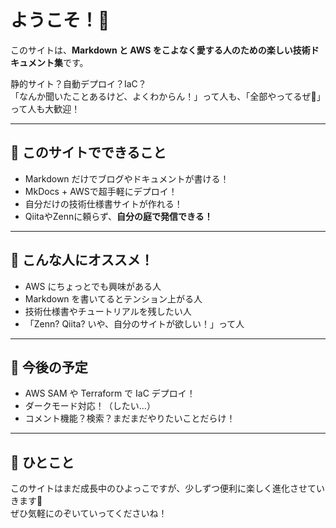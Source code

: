 # ようこそ！🌟

このサイトは、**Markdown と AWS をこよなく愛する人のための楽しい技術ドキュメント集**です。

静的サイト？自動デプロイ？IaC？  
「なんか聞いたことあるけど、よくわからん！」って人も、「全部やってるぜ💪」って人も大歓迎！

---

## 🔧 このサイトでできること

- Markdown だけでブログやドキュメントが書ける！
- MkDocs + AWSで超手軽にデプロイ！
- 自分だけの技術仕様書サイトが作れる！
- QiitaやZennに頼らず、**自分の庭で発信できる！**

---

## 🧠 こんな人にオススメ！

- AWS にちょっとでも興味がある人
- Markdown を書いてるとテンション上がる人
- 技術仕様書やチュートリアルを残したい人
- 「Zenn? Qiita? いや、自分のサイトが欲しい！」って人

---

## 🔮 今後の予定

- AWS SAM や Terraform で IaC デプロイ！
- ダークモード対応！（したい…）
- コメント機能？検索？まだまだやりたいことだらけ！

---

## 📣 ひとこと

このサイトはまだ成長中のひよっこですが、少しずつ便利に楽しく進化させていきます🐣  
ぜひ気軽にのぞいていってくださいね！